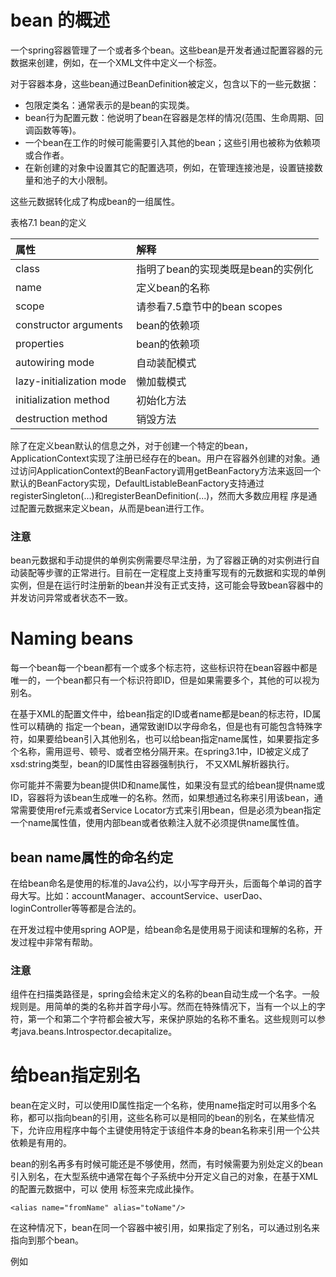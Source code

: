 # bean 的概述

一个spring容器管理了一个或者多个bean。这些bean是开发者通过配置容器的元数据来创建，例如，在一个XML文件中定义一个<bean/>标签。

对于容器本身，这些bean通过BeanDefinition被定义，包含以下的一些元数据：

* 包限定类名：通常表示的是bean的实现类。
* bean行为配置元数：他说明了bean在容器是怎样的情况(范围、生命周期、回调函数等等)。
* 一个bean在工作的时候可能需要引入其他的bean；这些引用也被称为依赖项或合作者。
* 在新创建的对象中设置其它的配置选项，例如，在管理连接池是，设置链接数量和池子的大小限制。

这些元数据转化成了构成bean的一组属性。

表格7.1 bean的定义

|属性                     |解释                              |
|:------------------------|:---------------------------------|
|class                    |指明了bean的实现类既是bean的实例化|
|name                     |定义bean的名称                    |
|scope                    |请参看7.5章节中的bean scopes      |
|constructor arguments    |bean的依赖项                      |
|properties               |bean的依赖项                      |
|autowiring mode          |自动装配模式                      |
|lazy-initialization mode |懒加载模式                        |
|initialization method    |初始化方法                        |
|destruction method       |销毁方法                          |

除了在定义bean默认的信息之外，对于创建一个特定的bean，ApplicationContext实现了注册已经存在的bean。用户在容器外创建的对象。通过访问ApplicationContext的BeanFactory调用getBeanFactory方法来返回一个默认的BeanFactory实现，DefaultListableBeanFactory支持通过registerSingleton(...)和registerBeanDefinition(...)，然而大多数应用程 序是通过配置元数据来定义bean，从而是bean进行工作。

### 注意

bean元数据和手动提供的单例实例需要尽早注册，为了容器正确的对实例进行自动装配等步骤的正常进行。目前在一定程度上支持重写现有的元数据和实现的单例实例，但是在运行时注册新的bean并没有正式支持，这可能会导致bean容器中的并发访问异常或者状态不一致。

# Naming beans

每一个bean每一个bean都有一个或多个标志符，这些标识符在bean容器中都是唯一的，一个bean都只有一个标识符即ID，但是如果需要多个，其他的可以视为别名。

在基于XML的配置文件中，给bean指定的ID或者name都是bean的标志符，ID属性可以精确的 指定一个bean，通常致谢ID以字母命名，但是也有可能包含特殊字符，如果要给bean引入其他别名，也可以给bean指定name属性，如果要指定多个名称，需用逗号、顿号、或者空格分隔开来。在spring3.1中，ID被定义成了xsd:string类型，bean的ID属性由容器强制执行， 不又XML解析器执行。

你可能并不需要为bean提供ID和name属性，如果没有显式的给bean提供name或ID，容器将为该bean生成唯一的名称。然而，如果想通过名称来引用该bean，通常需要使用ref元素或者Service Locator方式来引用bean，但是必须为bean指定一个name属性值，使用内部bean或者依赖注入就不必须提供name属性值。

## bean name属性的命名约定

在给bean命名是使用的标准的Java公约，以小写字母开头，后面每个单词的首字母大写。比如：accountManager、accountService、userDao、loginController等等都是合法的。

在开发过程中使用spring AOP是，给bean命名是使用易于阅读和理解的名称，开发过程中非常有帮助。

### 注意

组件在扫描类路径是，spring会给未定义的名称的bean自动生成一个名字。一般规则是。用简单的类的名称并首字母小写。然而在特殊情况下，当有一个以上的字符，第一个和第二个字符都会被大写，来保护原始的名称不重名。这些规则可以参考java.beans.Introspector.decapitalize。

# 给bean指定别名

bean在定义时，可以使用ID属性指定一个名称，使用name指定时可以用多个名称，都可以指向bean的引用，这些名称可以是相同的bean的别名，在某些情况下，允许应用程序中每个主键使用特定于该组件本身的bean名称来引用一个公共依赖是有用的。

bean的别名再多有时候可能还是不够使用，然而，有时候需要为别处定义的bean引入别名，在大型系统中通常在每个子系统中分开定义自己的对象，在基于XML的配置元数据中，可以 使用 <alias/>标签来完成此操作。

    <alias name="fromName" alias="toName"/>

在这种情况下，bean在同一个容器中被引用，如果指定了别名，可以通过别名来指向到那个bean。

例如
